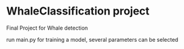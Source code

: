 # WhaleClassification project
Final Project for Whale detection

run main.py for training a model, several parameters can be selected
